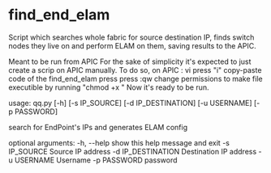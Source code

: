 # find_end_elam
Script which searches whole fabric for source destination IP, finds switch nodes they live on and perform ELAM on them,
saving results to the APIC.


Meant to be run from APIC
For the sake of simplicity it's expected to just create a scrip on APIC manually.
To do so, on APIC :
vi <FILENAME>
press "i"
copy-paste code of the find_end_elam
press <ESC>
press :qw
change permissions to make file executible by running "chmod +x <FILENAME>"
Now it's ready to be run.

usage: qq.py [-h] [-s IP_SOURCE] [-d IP_DESTINATION] [-u USERNAME]
             [-p PASSWORD]

search for EndPoint's IPs and generates ELAM config

optional arguments:
  -h, --help         show this help message and exit
  -s IP_SOURCE       Source IP address
  -d IP_DESTINATION  Destination IP address
  -u USERNAME        Username
  -p PASSWORD        password
